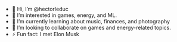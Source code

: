 - 👋 Hi, I’m @hectorleduc
- 👀 I’m interested in games, energy, and ML.
- 🌱 I’m currently learning about music, finances, and photography
- 💞️ I’m looking to collaborate on games and energy-related topics.
- ⚡ Fun fact: I met Elon Musk

<!---
hectorleduc/hectorleduc is a ✨ special ✨ repository because its `README.md` (this file) appears on your GitHub profile.
You can click the Preview link to take a look at your changes.
--->
